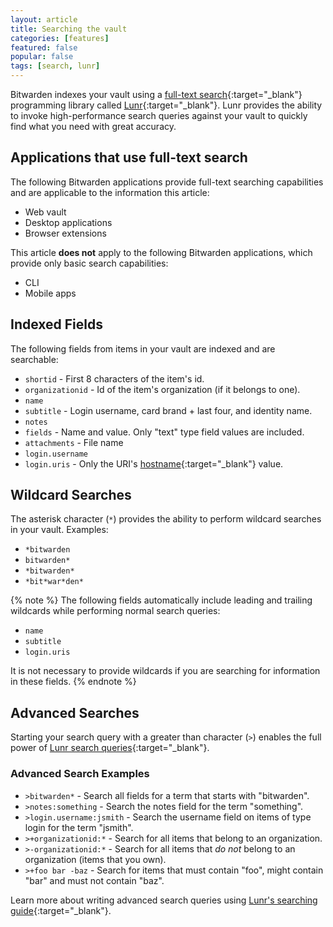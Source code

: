 ```yaml
---
layout: article
title: Searching the vault
categories: [features]
featured: false
popular: false
tags: [search, lunr]
---
```


Bitwarden indexes your vault using a [full-text search](https://en.wikipedia.org/wiki/Full-text_search){:target="_blank"} programming library called [Lunr](https://lunrjs.com/){:target="_blank"}. Lunr provides the ability to invoke high-performance search queries against your vault to quickly find what you need with great accuracy.

## Applications that use full-text search

The following Bitwarden applications provide full-text searching capabilities and are applicable to the information this article:

- Web vault
- Desktop applications
- Browser extensions

This article **does not** apply to the following Bitwarden applications, which provide only basic search capabilities:

- CLI
- Mobile apps

## Indexed Fields

The following fields from items in your vault are indexed and are searchable:

- `shortid` - First 8 characters of the item's id.
- `organizationid` - Id of the item's organization (if it belongs to one).
- `name`
- `subtitle` - Login username, card brand + last four, and identity name.
- `notes`
- `fields` - Name and value. Only "text" type field values are included.
- `attachments` - File name
- `login.username`
- `login.uris` - Only the URI's [hostname](https://developer.mozilla.org/en-US/docs/Web/API/HTMLHyperlinkElementUtils/hostname){:target="_blank"} value.

## Wildcard Searches

The asterisk character (`*`) provides the ability to perform wildcard searches in your vault. Examples:

- `*bitwarden`
- `bitwarden*`
- `*bitwarden*`
- `*bit*war*den*`

{% note %}
The following fields automatically include leading and trailing wildcards while performing normal search queries:

- `name`
- `subtitle`
- `login.uris`

It is not necessary to provide wildcards if you are searching for information in these fields.
{% endnote %}

## Advanced Searches

Starting your search query with a greater than character (`>`) enables the full power of [Lunr search queries](https://lunrjs.com/guides/searching.html){:target="_blank"}.

### Advanced Search Examples

- `>bitwarden*` - Search all fields for a term that starts with "bitwarden".
- `>notes:something` - Search the notes field for the term "something".
- `>login.username:jsmith` - Search the username field on items of type login for the term "jsmith".
- `>+organizationid:*` - Search for all items that belong to an organization.
- `>-organizationid:*` - Search for all items that *do not* belong to an organization (items that you own).
- `>+foo bar -baz` - Search for items that must contain "foo", might contain "bar" and must not contain "baz".

Learn more about writing advanced search queries using [Lunr's searching guide](https://lunrjs.com/guides/searching.html){:target="_blank"}.
